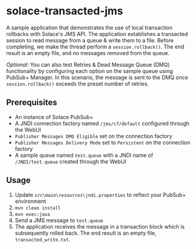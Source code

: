 # solace-transacted-jms
A sample application that demonstrates the use of local transaction rollbacks with Solace's JMS API.
The application establishes a transacted session to read message from a queue & write them to a file. Before completing, we make the thread perform a `session.rollback()`. The end result is an empty file, and no messages removed from the queue.

*Optional*: You can also test Retries & Dead Message Queue (DMQ) functionality by configuring each option on the sample queue using PubSub+ Manager. In this scenario, the message is sent to the DMQ once `session.rollback()` exceeds the preset number of retries.

## Prerequisites
- An instance of Solace PubSub+
- A JNDI connection factory named `/jms/cf/default` configured through the WebUI
- `Publisher Messages DMQ Eligible` set on the connection factory
- `Publisher Messages Delivery Mode` set to `Persistent` on the connection factory
- A sample queue named `test.queue` with a JNDI name of `/JNDI/test.queue` created through the WebUI

## Usage
1. Update `src\main\resources\jndi.properties` to reflect your PubSub+ environment
2. `mvn clean install`
3. `mvn exec:java`
4. Send a JMS message to `test.queue`
5. The application receives the message in a transaction block which is subsequently rolled back. The end result is an empty file, `transacted_write.txt`.
